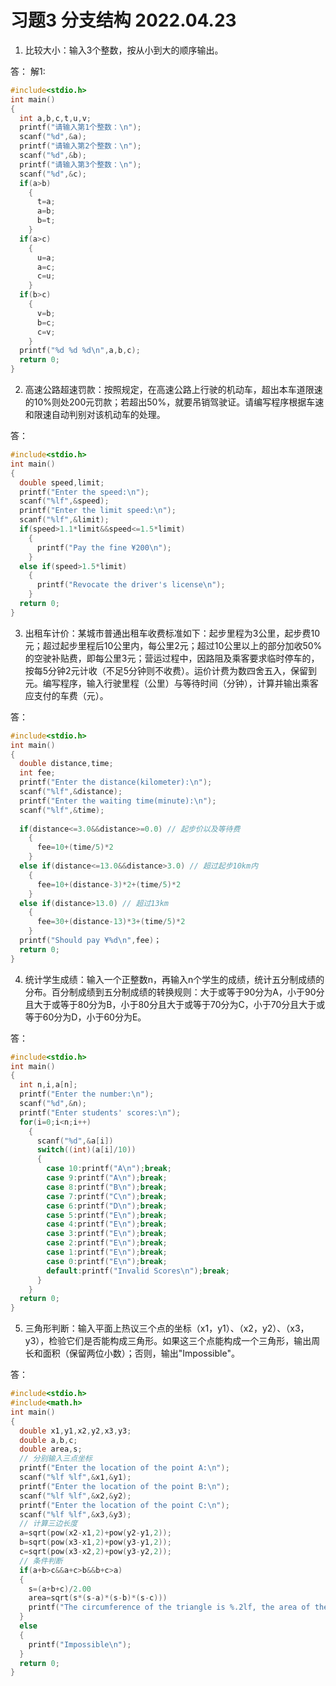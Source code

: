 # 习题3 分支结构 2022.04.23

1. 比较大小：输入3个整数，按从小到大的顺序输出。

答：
解1:
```C
#include<stdio.h>
int main()
{
  int a,b,c,t,u,v;
  printf("请输入第1个整数：\n");
  scanf("%d",&a);
  printf("请输入第2个整数：\n");
  scanf("%d",&b);
  printf("请输入第3个整数：\n");
  scanf("%d",&c);
  if(a>b)
    {
      t=a;
      a=b;
      b=t;
    }
  if(a>c)
    {
      u=a;
      a=c;
      c=u;
    }
  if(b>c)
    {
      v=b;
      b=c;
      c=v;
    }
  printf("%d %d %d\n",a,b,c);
  return 0;
}
```

2. 高速公路超速罚款：按照规定，在高速公路上行驶的机动车，超出本车道限速的10%则处200元罚款；若超出50%，就要吊销驾驶证。请编写程序根据车速和限速自动判别对该机动车的处理。

答：
```C
#include<stdio.h>
int main()
{
  double speed,limit;
  printf("Enter the speed:\n");
  scanf("%lf",&speed);
  printf("Enter the limit speed:\n");
  scanf("%lf",&limit);
  if(speed>1.1*limit&&speed<=1.5*limit)
    {
      printf("Pay the fine ¥200\n");
    }
  else if(speed>1.5*limit)
    {
      printf("Revocate the driver's license\n");
    }
  return 0;
}
```

3. 出租车计价：某城市普通出租车收费标准如下：起步里程为3公里，起步费10元；超过起步里程后10公里内，每公里2元；超过10公里以上的部分加收50%的空驶补贴费，即每公里3元；营运过程中，因路阻及乘客要求临时停车的，按每5分钟2元计收（不足5分钟则不收费）。运价计费为数四舍五入，保留到元。编写程序，输入行驶里程（公里）与等待时间（分钟），计算并输出乘客应支付的车费（元）。

答：
```C
#include<stdio.h>
int main()
{
  double distance,time;
  int fee;
  printf("Enter the distance(kilometer):\n");
  scanf("%lf",&distance);
  printf("Enter the waiting time(minute):\n");
  scanf("%lf",&time);
  
  if(distance<=3.0&&distance>=0.0) // 起步价以及等待费
    {
      fee=10+(time/5)*2
    }
  else if(distance<=13.0&&distance>3.0) // 超过起步10km内
    {
      fee=10+(distance-3)*2+(time/5)*2
    }
  else if(distance>13.0) // 超过13km
    {
      fee=30+(distance-13)*3+(time/5)*2
    }
  printf("Should pay ¥%d\n",fee)；
  return 0;
}
```

4. 统计学生成绩：输入一个正整数n，再输入n个学生的成绩，统计五分制成绩的分布。百分制成绩到五分制成绩的转换规则：大于或等于90分为A，小于90分且大于或等于80分为B，小于80分且大于或等于70分为C，小于70分且大于或等于60分为D，小于60分为E。

答：
```C
#include<stdio.h>
int main()
{
  int n,i,a[n];
  printf("Enter the number:\n");
  scanf("%d",&n);
  printf("Enter students' scores:\n");
  for(i=0;i<n;i++)
    {
      scanf("%d",&a[i])
      switch((int)(a[i]/10))
      {
        case 10:printf("A\n");break;
        case 9:printf("A\n");break;
        case 8:printf("B\n");break;
        case 7:printf("C\n");break;
        case 6:printf("D\n");break;
        case 5:printf("E\n");break;
        case 4:printf("E\n");break;
        case 3:printf("E\n");break;
        case 2:printf("E\n");break;
        case 1:printf("E\n");break;
        case 0:printf("E\n");break;
        default:printf("Invalid Scores\n");break;
      }
    }
  return 0;
}
```

5. 三角形判断：输入平面上热议三个点的坐标（x1，y1）、（x2，y2）、（x3，y3），检验它们是否能构成三角形。如果这三个点能构成一个三角形，输出周长和面积（保留两位小数）；否则，输出"Impossible"。

答：
```C
#include<stdio.h>
#include<math.h>
int main()
{
  double x1,y1,x2,y2,x3,y3;
  double a,b,c;
  double area,s;
  // 分别输入三点坐标
  printf("Enter the location of the point A:\n");
  scanf("%lf %lf",&x1,&y1);
  printf("Enter the location of the point B:\n");
  scanf("%lf %lf",&x2,&y2);
  printf("Enter the location of the point C:\n");
  scanf("%lf %lf",&x3,&y3);
  // 计算三边长度
  a=sqrt(pow(x2-x1,2)+pow(y2-y1,2));
  b=sqrt(pow(x3-x1,2)+pow(y3-y1,2));
  c=sqrt(pow(x3-x2,2)+pow(y3-y2,2));
  // 条件判断
  if(a+b>c&&a+c>b&&b+c>a)
  {
    s=(a+b+c)/2.00
    area=sqrt(s*(s-a)*(s-b)*(s-c)))
    printf("The circumference of the triangle is %.2lf, the area of the triangle is %.2lf.\n",s,area);
  }
  else
  {
    printf("Impossible\n");
  }
  return 0;
}
```
